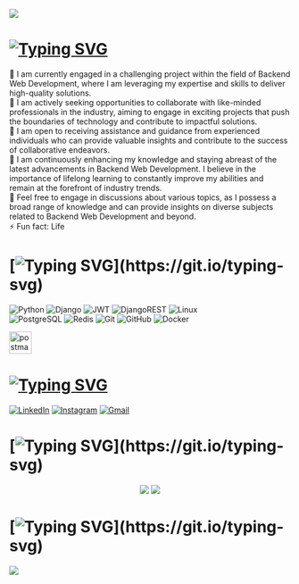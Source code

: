 [![](https://visitcount.itsvg.in/api?id=mr-ghodsiniya&icon=5&color=1)](https://visitcount.itsvg.in)

# [![Typing SVG](https://readme-typing-svg.demolab.com?font=Fira+Code&weight=600&size=34&duration=4000&color=ADBAC7&center=false&vCenter=true&repeat=true&width=700&lines=Hi+%F0%9F%91%8B%2C+I'm+Amir)](https://git.io/typing-svg)
🔭  I am currently engaged in a challenging project within the field of Backend Web Development, where I am leveraging my expertise and skills to deliver high-quality solutions.<br>👯  I am actively seeking opportunities to collaborate with like-minded professionals in the industry, aiming to engage in exciting projects that push the boundaries of technology and contribute to impactful solutions.<br>🤝 I am open to receiving assistance and guidance from experienced individuals who can provide valuable insights and contribute to the success of collaborative endeavors.<br>🌱 I am continuously enhancing my knowledge and staying abreast of the latest advancements in Backend Web Development. I believe in the importance of lifelong learning to constantly improve my abilities and remain at the forefront of industry trends.<br>💬 Feel free to engage in discussions about various topics, as I possess a broad range of knowledge and can provide insights on diverse subjects related to Backend Web Development and beyond.<br>⚡ Fun fact: Life

# [![Typing SVG](https://readme-typing-svg.demolab.com?font=Fira+Code&weight=600&size=34&duration=3000&color=ADBAC7&center=false&vCenter=true&repeat=false&width=700&lines=💻+Languages+and+Tools:)](https://git.io/typing-svg)
![Python](https://img.shields.io/badge/Python-3670A0?style=for-the-badge&logo=python&logoColor=ffdd54)
![Django](https://img.shields.io/badge/Django-092E20?style=for-the-badge&logo=django&logoColor=white)
![JWT](https://img.shields.io/badge/JWT-black?style=for-the-badge&logo=JSON%20Web%20Tokens)
![DjangoREST](https://img.shields.io/badge/Django%20REST-ff1709?style=for-the-badge&logo=django&logoColor=white&color=ff1709&labelColor=gray)
![Linux](https://img.shields.io/badge/Linux-FCC624?style=for-the-badge&logo=linux&logoColor=black) <br/>
![PostgreSQL](https://img.shields.io/badge/PostgreSQL-316192?style=for-the-badge&logo=postgresql&logoColor=white)
![Redis](https://img.shields.io/badge/Redis-DD0031?style=for-the-badge&logo=redis&logoColor=white)
![Git](https://img.shields.io/badge/git-%23F05033.svg?style=for-the-badge&logo=git&logoColor=white)
![GitHub](https://img.shields.io/badge/github-%23121011.svg?style=for-the-badge&logo=github&logoColor=white)
![Docker](https://img.shields.io/badge/Docker-0db7ed?style=for-the-badge&logo=docker&logoColor=white) <br/>
<p align="left">
 <a href="https://postman.com" target="_blank" rel="noreferrer"> <img src="https://www.vectorlogo.zone/logos/getpostman/getpostman-icon.svg" alt="postman" width="40" height="40"/> </a>
</p>

# [![Typing SVG](https://readme-typing-svg.demolab.com?font=Fira+Code&weight=600&size=34&duration=3000&color=ADBAC7&center=false&vCenter=true&repeat=false&width=700&lines=My+🌐:+Connect+with+me)](https://git.io/typing-svg)
<a href="https://www.linkedin.com/in/mr-ghodsiniya/">![LinkedIn](https://img.shields.io/badge/linkedin-%230077B5.svg?style=for-the-badge&logo=linkedin&logoColor=white)</a>
<a href="https://instagram.com/mr_ghodsiniya">![Instagram](https://img.shields.io/badge/Instagram-%23E4405F.svg?style=for-the-badge&logo=Instagram&logoColor=white)</a>
<a href="mailto: amir.ghodsiniya01@gmail.com">![Gmail](https://img.shields.io/badge/Gmail-D14836?style=for-the-badge&logo=gmail&logoColor=white)</a>

# [![Typing SVG](https://readme-typing-svg.demolab.com?font=Fira+Code&weight=600&size=34&duration=3000&color=ADBAC7&center=false&vCenter=true&repeat=false&width=700&lines=📊+GitHub+Stats:)](https://git.io/typing-svg)
<p align="center">
  <img src="https://github-readme-stats.vercel.app/api?username=mr-ghodsiniya&show_icons=true&theme=vue-dark&count_private=true" />
  <img src="https://github-readme-stats.vercel.app/api/top-langs/?username=mr-ghodsiniya&layout=compact&theme=vue-dark" />
</p>

# [![Typing SVG](https://readme-typing-svg.demolab.com?font=Fira+Code&weight=600&size=34&duration=3000&color=ADBAC7&center=false&vCenter=true&repeat=false&width=700&lines=📊+Record:)](https://git.io/typing-svg)
![](https://github-readme-streak-stats.herokuapp.com/?user=mr-ghodsiniya&theme=dark&hide_border=false)
